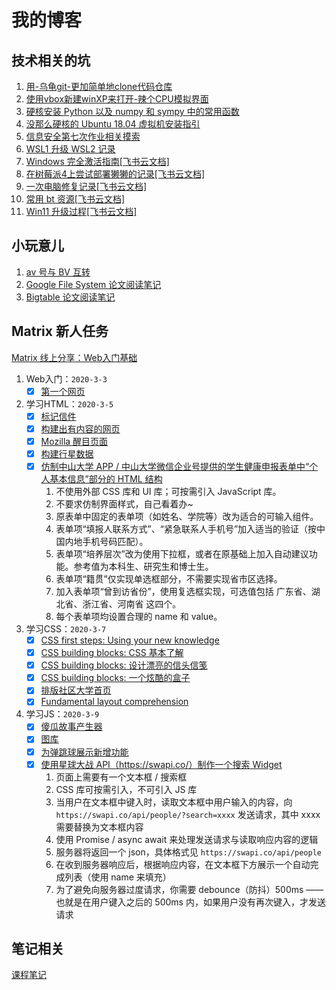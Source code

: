 # 我的博客

## 技术相关的坑

1. [用-乌龟git-更加简单地clone代码仓库](./001(forlab01.md))
2. [使用vbox新建winXP来打开-辣个CPU模拟界面](./002(forlab07.md))
3. [硬核安装 Python 以及 numpy 和 sympy 中的常用函数](./003(forlab10.md))
4. [没那么硬核的 Ubuntu 18.04 虚拟机安装指引](004(forlab15.md))
5. [信息安全第七次作业相关摸索](work/信息安全/007/guide.md)
6. [WSL1 升级 WSL2 记录](./005/005.md)
7. [Windows 完全激活指南[飞书云文档]](https://zzzpkf7m5x.feishu.cn/docs/doccnnIrb073w4o5Qljda5NpUEe)
8. [在树莓派4上尝试部署獭獭的记录[飞书云文档]](https://zzzpkf7m5x.feishu.cn/docs/doccn5XbuZOuAaabIAws9JV5H9e)
9. [一次电脑修复记录[飞书云文档]](https://zzzpkf7m5x.feishu.cn/docs/doccnZPicUERhLFPT9q1WHEve7f)
10. [常用 bt 资源[飞书云文档]](https://zzzpkf7m5x.feishu.cn/docs/doccnd8gdvxPBpCufWXiQszx7Qb)
11. [Win11 升级过程[飞书云文档]](https://zzzpkf7m5x.feishu.cn/docs/doccnJjDXNu6g8lY5QA0uz2rkpd)

## 小玩意儿

1. [av 号与 BV 互转](./AvToBv/atb.html)
2. [Google File System 论文阅读笔记](./work/云计算概论/001/18342075_米家龙_作业1.md)
3. [Bigtable 论文阅读笔记](./work/云计算概论/002/18342075_米家龙_作业2.md)

## Matrix 新人任务

[Matrix 线上分享：Web入门基础](work/matrix/share_online/web入门基础)

1. Web入门：`2020-3-3`
   - [X] [第一个网页](./work/matrix/step1/001/tmnt.html)
2. 学习HTML：`2020-3-5`
   - [X] [标记信件](./work/matrix/step1/002/001/letter.html)
   - [X] [构建出有内容的网页](./work/matrix/step1/002/002/index.html)
   - [X] [Mozilla 醒目页面](./work/matrix/step1/002/003/index.html)
   - [X] [构建行星数据](./work/matrix/step1/002/004/blank-template.html)
   - [X] [仿制中山大学 APP / 中山大学微信企业号提供的学生健康申报表单中“个人基本信息”部分的 HTML 结构](./work/matrix/step1/002/005/index.html)
     1. 不使用外部 CSS 库和 UI 库；可按需引入 JavaScript 库。
     2. 不要求仿制界面样式，自己看着办~
     3. 原表单中固定的表单项（如姓名、学院等）改为适合的可输入组件。
     4. 表单项“填报人联系方式”、“紧急联系人手机号”加入适当的验证（按中国内地手机号码匹配）。
     5. 表单项“培养层次”改为使用下拉框，或者在原基础上加入自动建议功能。参考值为本科生、研究生和博士生。
     6. 表单项“籍贯”仅实现单选框部分，不需要实现省市区选择。
     7. 加入表单项“曾到访省份”，使用复选框实现，可选值包括 广东省、湖北省、浙江省、河南省 这四个。
     8. 每个表单项均设置合理的 name 和 value。
3. 学习CSS：`2020-3-7`
   - [X] [CSS first steps: Using your new knowledge](./work/matrix/step1/003/001/index.html)
   - [X] [CSS building blocks: CSS 基本了解](./work/matrix/step1/003/002/index.html)
   - [X] [CSS building blocks: 设计漂亮的信头信笺](./work/matrix/step1/003/003/index.html)
   - [X] [CSS building blocks: 一个炫酷的盒子](./work/matrix/step1/003/004/index.html)
   - [X] [排版社区大学首页](./work/matrix/step1/002/005/index.html)
   - [X] [Fundamental layout comprehension](./work/matrix/step1/003/006/index.html)
4. 学习JS：`2020-3-9`
   - [X] [傻瓜故事产生器](./work/matrix/step1/004/001/index.html)
   - [X] [图库](./work/matrix/step1/004/002/index.html)
   - [X] [为弹跳球展示新增功能](./work/matrix/step1/004/003/index.html)
   - [X] [使用星球大战 API（https://swapi.co/）制作一个搜索 Widget](./work/matrix/step1/004/004/index.html)
     1. 页面上需要有一个文本框 / 搜索框
     2. CSS 库可按需引入，不可引入 JS 库
     3. 当用户在文本框中键入时，读取文本框中用户输入的内容，向 `https://swapi.co/api/people/?search=xxxx` 发送请求，其中 xxxx 需要替换为文本框内容
     4. 使用 Promise / async await 来处理发送请求与读取响应内容的逻辑
     5. 服务器将返回一个 json，具体格式见 `https://swapi.co/api/people`
     6. 在收到服务器响应后，根据响应内容，在文本框下方展示一个自动完成列表（使用 name 来填充）
     7. 为了避免向服务器过度请求，你需要 debounce（防抖）500ms ——也就是在用户键入之后的 500ms 内，如果用户没有再次键入，才发送请求

## 笔记相关

[课程笔记](./note.md)
